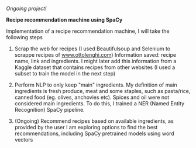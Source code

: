 *Ongoing project!*

**Recipe recommendation machine using SpaCy**

Implementation of a recipe recommendation machine, I will take the following steps

1. Scrap the web for recipes (I used Beautifulsoup and Selenium to scrappe recipes of www.ottolenghi.com)
Information saved: recipe name, link and ingredients. I might later add this information from a Kaggle dataset that contains recipes from other websites (I used a subset to train the model in the next step)

2. Perform NLP to only keep "main" ingredients.
My definition of main ingredients is fresh produce, meat and some staples, such as pasta/rice, canned food (eg. olives, anchovies etc). Spices and oil were not considered main ingredients.
To do this, I trained a NER (Named Entity Recognition) SpaCy pipeline.

3. (Ongoing) Recommend recipes based on available ingredients, as provided by the user
I am exploring options to find the best recommendations, including SpaCy pretrained models using word vectors
